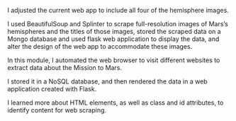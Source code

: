 I adjusted the current web app to include all four of the hemisphere images. 

I used BeautifulSoup and Splinter to scrape full-resolution images of Mars’s hemispheres and the titles of those images, stored the scraped data on a Mongo database and used flask web application to display the data, and alter the design of the web app to accommodate these images.

In this module, I automated the web browser to visit different websites to extract data about the Mission to Mars.

I stored it in a NoSQL database, and then rendered the data in a web application created with Flask. 

I learned more about HTML elements, as well as class and id attributes, to identify content for web scraping.
